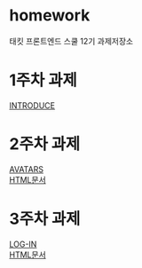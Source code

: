 # homework

태킷 프론트엔드 스쿨 12기 과제저장소<br>

# 1주차 과제
[INTRODUCE](./md/about-me.md) <br>

# 2주차 과제
[AVATARS](./md/avatars.md) <br>
[HTML문서](https://littlestar0508.github.io/homework/avatars/avatars.html)


# 3주차 과제
[LOG-IN](./md/login.md)<br>
[HTML문서](https://littlestar0508.github.io/homework/login/login.html)
